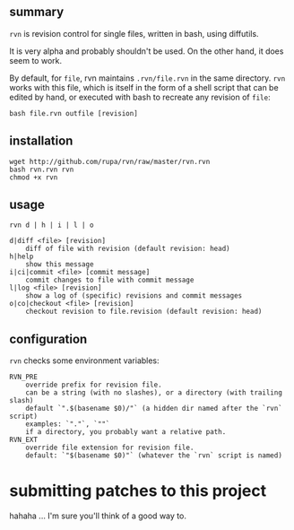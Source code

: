 ## summary

`rvn` is revision control for single files, written in bash, using diffutils.

It is very alpha and probably shouldn't be used. On the other hand, it does
seem to work.

By default, for `file`, rvn maintains `.rvn/file.rvn` in the same directory.
`rvn` works with this file, which is itself in the form of a shell script that
can be edited by hand, or executed with bash to recreate any revision of `file`:

    bash file.rvn outfile [revision]

## installation

    wget http://github.com/rupa/rvn/raw/master/rvn.rvn
    bash rvn.rvn rvn
    chmod +x rvn

## usage

    rvn d | h | i | l | o

    d|diff <file> [revision]
        diff of file with revision (default revision: head)
    h|help
        show this message
    i|ci|commit <file> [commit message]
        commit changes to file with commit message
    l|log <file> [revision]
        show a log of (specific) revisions and commit messages
    o|co|checkout <file> [revision]
        checkout revision to file.revision (default revision: head)

## configuration

`rvn` checks some environment variables:

    RVN_PRE
        override prefix for revision file.
        can be a string (with no slashes), or a directory (with trailing slash)
        default `".$(basename $0)/"` (a hidden dir named after the `rvn` script)
        examples: `"."`, `""`
        if a directory, you probably want a relative path.
    RVN_EXT
        override file extension for revision file.
        default: `"$(basename $0)"` (whatever the `rvn` script is named)

# submitting patches to this project

hahaha ... I'm sure you'll think of a good way to.
